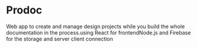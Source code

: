 # Prodoc
Web app to create and manage design projects while you build the whole documentation in the process.using React for frontendNode.js and Firebase for the storage and server client connection
